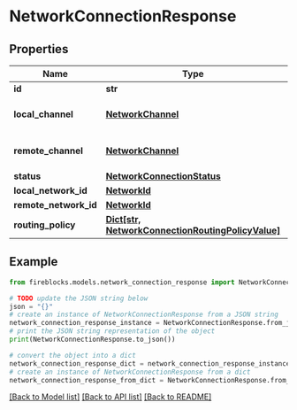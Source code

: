 # NetworkConnectionResponse


## Properties

Name | Type | Description | Notes
------------ | ------------- | ------------- | -------------
**id** | **str** |  | 
**local_channel** | [**NetworkChannel**](NetworkChannel.md) | Deprecated - Replaced by &#x60;localNetworkId&#x60; | [optional] 
**remote_channel** | [**NetworkChannel**](NetworkChannel.md) | Deprecated - Replaced by &#x60;remoteNetworkId&#x60; | [optional] 
**status** | [**NetworkConnectionStatus**](NetworkConnectionStatus.md) |  | 
**local_network_id** | [**NetworkId**](NetworkId.md) |  | 
**remote_network_id** | [**NetworkId**](NetworkId.md) |  | 
**routing_policy** | [**Dict[str, NetworkConnectionRoutingPolicyValue]**](NetworkConnectionRoutingPolicyValue.md) |  | 

## Example

```python
from fireblocks.models.network_connection_response import NetworkConnectionResponse

# TODO update the JSON string below
json = "{}"
# create an instance of NetworkConnectionResponse from a JSON string
network_connection_response_instance = NetworkConnectionResponse.from_json(json)
# print the JSON string representation of the object
print(NetworkConnectionResponse.to_json())

# convert the object into a dict
network_connection_response_dict = network_connection_response_instance.to_dict()
# create an instance of NetworkConnectionResponse from a dict
network_connection_response_from_dict = NetworkConnectionResponse.from_dict(network_connection_response_dict)
```
[[Back to Model list]](../README.md#documentation-for-models) [[Back to API list]](../README.md#documentation-for-api-endpoints) [[Back to README]](../README.md)


